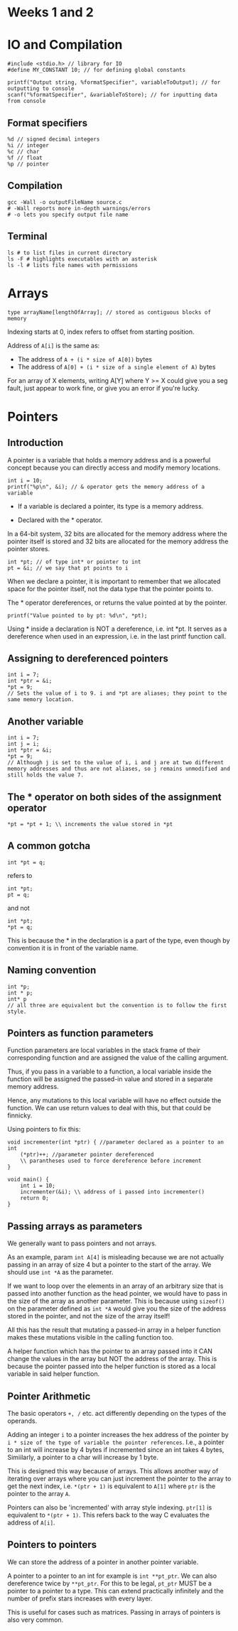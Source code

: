 # Weeks 1 and 2
# IO and Compilation

    #include <stdio.h> // library for IO
    #define MY_CONSTANT 10; // for defining global constants

    printf("Output string, %formatSpecifier", variableToOutput); // for outputting to console
    scanf("%formatSpecifier", &variableToStore); // for inputting data from console

## Format specifiers

    %d // signed decimal integers
    %i // integer
    %c // char
    %f // float
    %p // pointer

## Compilation

    gcc -Wall -o outputFileName source.c
    # -Wall reports more in-depth warnings/errors
    # -o lets you specify output file name

## Terminal
    
    ls # to list files in current directory
    ls -F # highlights executables with an asterisk
    ls -l # lists file names with permissions

# Arrays

    type arrayName[lengthOfArray]; // stored as contiguous blocks of memory

Indexing starts at 0, index refers to offset from starting position.

Address of ```A[i]``` is the same as:

- The address of ```A + (i * size of A[0])``` bytes
- The address of ```A[0] + (i * size of a single element of A)``` bytes

For an array of X elements, writing A[Y] where Y >= X could give you a seg fault, just appear to work fine, or give you an error if you're lucky.

# Pointers
## Introduction

A pointer is a variable that holds a memory address and is a powerful concept because you can directly access and modify memory locations.

    int i = 10;
    printf("%p\n", &i); // & operator gets the memory address of a variable

- If a variable is declared a pointer, its type is a memory address.

- Declared with the * operator.

In a 64-bit system, 32 bits are allocated for the memory address where the pointer itself is stored and 32 bits are allocated for the memory address the pointer stores.

    int *pt; // of type int* or pointer to int
    pt = &i; // we say that pt points to i

When we declare a pointer, it is important to remember that we allocated space for the pointer itself, not the data type that the pointer points to.

The * operator dereferences, or returns the value pointed at by the pointer.

    printf("Value pointed to by pt: %d\n", *pt);

Using * inside a declaration is NOT a dereference, i.e. int *pt. It serves as a dereference when used in an expression, i.e. in the last printf function call.

## Assigning to dereferenced pointers

    int i = 7;
    int *ptr = &i;
    *pt = 9;
    // Sets the value of i to 9. i and *pt are aliases; they point to the same memory location.

## Another variable

    int i = 7;
    int j = i;
    int *ptr = &i;
    *pt = 9;
    // Although j is set to the value of i, i and j are at two different memory addresses and thus are not aliases, so j remains unmodified and still holds the value 7.

## The * operator on both sides of the assignment operator

    *pt = *pt + 1; \\ increments the value stored in *pt

## A common gotcha

    int *pt = q;

refers to

    int *pt;
    pt = q;

and not

    int *pt;
    *pt = q;

This is because the * in the declaration is a part of the type, even though by convention it is in front of the variable name.

## Naming convention

    int *p;
    int * p;
    int* p
    // all three are equivalent but the convention is to follow the first style.

## Pointers as function parameters
Function parameters are local variables in the stack frame of their corresponding function and are assigned the value of the calling argument.

Thus, if you pass in a variable to a function, a local variable inside the function will be assigned the passed-in value and stored in a separate memory address.

Hence, any mutations to this local variable will have no effect outside the function. We can use return values to deal with this, but that could be finnicky.

Using pointers to fix this:

    void incrementer(int *ptr) { //parameter declared as a pointer to an int
        (*ptr)++; //parameter pointer dereferenced
        \\ parantheses used to force dereference before increment
    }

    void main() {
        int i = 10;
        incrementer(&i); \\ address of i passed into incrementer()
        return 0;
    }

## Passing arrays as parameters
We generally want to pass pointers and not arrays.

As an example, param ```int A[4]``` is misleading because we are not actually passing in an array of size 4 but a pointer to the start of the array. We should use ```int *A``` as the parameter.

If we want to loop over the elements in an array of an arbitrary size that is passed into another function as the head pointer, we would have to pass in the size of the array as another parameter. This is because using ```sizeof()``` on the parameter defined as ```int *A``` would give you the size of the address stored in the pointer, and not the size of the array itself!

All this has the result that mutating a passed-in array in a helper function makes these mutations visible in the calling function too.

A helper function which has the pointer to an array passed into it CAN change the values in the array but NOT the address of the array. This is because the pointer passed into the helper function is stored as a local variable in said helper function.

## Pointer Arithmetic
The basic operators ```+, /``` etc. act differently depending on the types of the operands.

Adding an integer ```i``` to a pointer increases the hex address of the pointer by ```i * size of the type of variable the pointer references```. I.e., a pointer to an int will increase by 4 bytes if incremented since an int takes 4 bytes, Simiilarly, a pointer to a char will increase by 1 byte.

This is designed this way because of arrays. This allows another way of iterating over arrays where you can just increment the pointer to the array to get the next index, i.e. ```*(ptr + 1)``` is equivalent to ```A[1]``` where ```ptr``` is the pointer to the array ```A```.

Pointers can also be 'incremented' with array style indexing. ```ptr[1]``` is equivalent to ```*(ptr + 1)```. This refers back to the way C evaluates the address of ```A[i]```.

## Pointers to pointers
We can store the address of a pointer in another pointer variable.

A pointer to a pointer to an int for example is ```int **pt_ptr```. We can also dereference twice by ```**pt_ptr```. For this to be legal, ```pt_ptr``` MUST be a pointer to a pointer to a type. This can extend practically infinitely and the number of prefix stars increases with every layer.

This is useful for cases such as matrices. Passing in arrays of pointers is also very common.